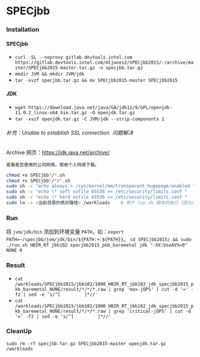 # SPECjbb

### Installation

#### SPECjbb
* ``curl -SL --noproxy gitlab.devtools.intel.com https://gitlab.devtools.intel.com/mljones2/SPECjbb2015/-/archive/master/SPECjbb2015-master.tar.gz -o specjbb.tar.gz``
* ``mkdir JVM && mkdir JVM/jdk``
* ``tar -xvzf specjbb.tar.gz && mv SPECjbb2015-master SPECjbb2015``

#### JDK
* ``wget https://download.java.net/java/GA/jdk11/9/GPL/openjdk-11.0.2_linux-x64_bin.tar.gz -O openjdk.tar.gz``
* ``tar -xvzf openjdk.tar.gz -C JVM/jdk --strip-components 1``

###### 补充：Unable to establish SSL connection. 问题解决
Archive 网页：https://jdk.java.net/archive/
```
查看是否使用的公司网络。使用个人网络下载。
```

```bash
chmod +x SPECjbb*/*.sh
chmod +x SPECjbb*/*/*.sh
sudo sh -c "echo always > /sys/kernel/mm/transparent_hugepage/enabled "
sudo sh -c "echo \* soft nofile 65536 >> /etc/security/limits.conf "
sudo sh -c "echo \* hard nofile 65536 >> /etc/security/limits.conf "
sudo ln -s <当前目录的绝对路径> /workloads    # 用于 run.sh 脚本的执行（因为内部的 JAVA 路径从 /workloads/JVM/$JVM/bin/java 运行）
```

### Run
将 ``jvm/jdk/bin`` 添加到环境变量 ``PATH``，如：``export PATH=~/specjbb/jvm/jdk/bin/${PATH:+:${PATH}}``。
``cd SPECjbb2015/ && sudo ./run.sh HBIR_RT jbb102 specjbb2015_pkb_baremetal jdk "-XX:UseAVX=0" NONE 0``

### Result
* ``cat /workloads/SPECjbb2015/jbb102/1000_HBIR_RT_jbb102_jdk_specjbb2015_pkb_baremetal_NONE/result/*/*/*.raw | grep 'max-jOPS' | cut -d '=' -f2 | sed -e 's/^[         ]*//'``
* ``cat /workloads/SPECjbb2015/jbb102/1000_HBIR_RT_jbb102_jdk_specjbb2015_pkb_baremetal_NONE/result/*/*/*.raw | grep 'critical-jOPS' | cut -d '=' -f2 | sed -e 's/^[         ]*//'``

### CleanUp
``sudo rm -rf specjbb.tar.gz SPECjbb2015-master openjdk.tar.gz /workloads``
